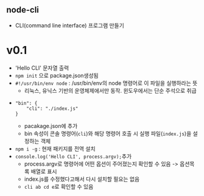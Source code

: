 ## node-cli
- CLI(command line interface) 프로그램 만들기

# v0.1
- 'Hello CLI' 문자열 출력
- `npm init` 으로 package.json생성됨
- `#!/usr/bin/env node` : /usr/bin/env의 node 명령어로 이 파일을 실행하라는 뜻
    - 리눅스, 유닉스 기반의 운영체제에서만 동작. 윈도우에서는 단순 주석으로 취급
-   ``` 
    "bin": {
        "cli": "./index.js"
    }
    ```
    - pacakage.json에 추가
    - bin 속성이 콘솔 명령어(`cli`)와 해당 명령어 호출 시 실행 파일(`index.js`)을 설정하는 객체
- `npm i -g` : 현재 패키지를 전역 설치
- `console.log('Hello CLI', process.argv);`추가
    - process.argv로 명령어에 어떤 옵션이 주어졌는지 확인할 수 있음 -> 옵션목록 배열로 표시
    - index.js를 수정했다고해서 다시 설치할 필요는 없음
    - `cli ab cd e`로 확인할 수 있음